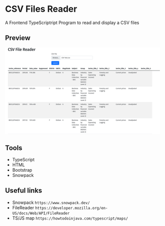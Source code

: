 # CSV Files Reader

A Frontend TypeScriptript Program to read and display a CSV files

## Preview

<p align="center"><img src="./assets/preview image.png"/></p>

## Tools
- TypeScript
- HTML
- Bootstrap
- Snowpack

## Useful links
- Snowpack ```https://www.snowpack.dev/```
- FileReader ```https://developer.mozilla.org/en-US/docs/Web/API/FileReader```
- TS/JS map ```https://howtodoinjava.com/typescript/maps/```